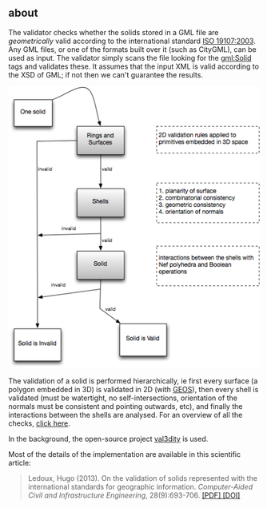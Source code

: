 
## about

The validator checks whether the solids stored in a GML file are *geometrically* valid according to the international standard [ISO 19107:2003](http://www.iso.org/iso/catalogue_detail.htm?csnumber=26012). Any GML files, or one of the formats built over it (such as CityGML), can be used as input. The validator simply scans the file looking for the <gml:Solid> tags and validates these. It assumes that the input XML is valid according to the XSD of GML; if not then we can't guarantee the results. 

![](/static/steps.png)

The validation of a solid is performed hierarchically, ie first every surface (a polygon embedded in 3D) is validated in 2D (with [GEOS](http://trac.osgeo.org/geos/)), then every shell is validated (must be watertight, no self-intersections, orientation of the normals must be consistent and pointing outwards, etc), and finally the interactions between the shells are analysed. For an overview of all the checks, [click here](/errors).

In the background, the open-source project [val3dity](https://github.com/tudelft-gist/val3dity) is used.

Most of the details of the implementation are available in this scientific article:

> Ledoux, Hugo (2013). On the validation of solids represented with the
international standards for geographic information. *Computer-Aided Civil and Infrastructure Engineering*, 28(9):693-706. [ [PDF] ](http://homepage.tudelft.nl/23t4p/pdfs/_13cacaie.pdf) [ [DOI] ](http://dx.doi.org/10.1111/mice.12043)